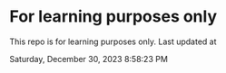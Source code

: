 # For learning purposes only
This repo is for learning purposes only.
Last updated at

Saturday, December 30, 2023 8:58:23 PM

